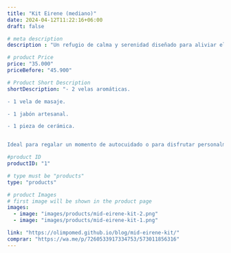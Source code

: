 ```yaml
---
title: "Kit Eirene (mediano)"
date: 2024-04-12T11:22:16+06:00
draft: false

# meta description
description : "Un refugio de calma y serenidad diseñado para aliviar el estrés, paz interior. Relajación profunda."

# product Price
price: "35.000"
priceBefore: "45.900"

# Product Short Description
shortDescription: "- 2 velas aromáticas.

- 1 vela de masaje.

- 1 jabón artesanal.

- 1 pieza de cerámica.


Ideal para regalar un momento de autocuidado o para disfrutar personalmente de una atmósfera de profunda paz. Incluye acceso a una  <a href='https://olimpomed.github.io/blog/mid-eirene-kit/'>guía detallada de uso </a>para maximizar tu experiencia relajante."

#product ID
productID: "1"

# type must be "products"
type: "products"

# product Images
# first image will be shown in the product page
images:
  - image: "images/products/mid-eirene-kit-2.png"
  - image: "images/products/mid-eirene-kit-1.png"

link: "https://olimpomed.github.io/blog/mid-eirene-kit/"
comprar: "https://wa.me/p/7260533917334753/573011856316"
---
```



